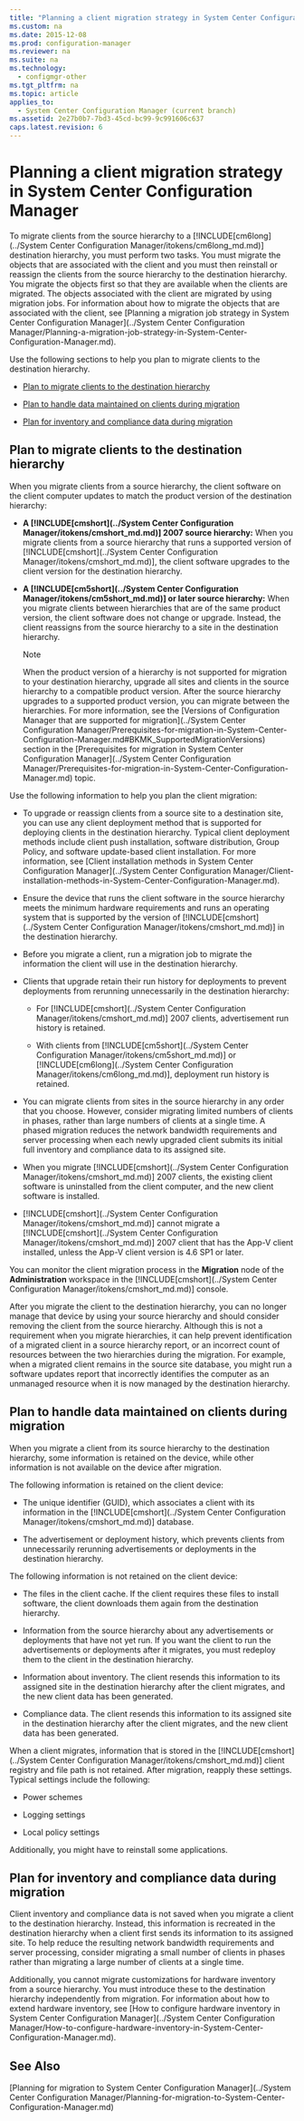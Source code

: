 ```yaml
---
title: "Planning a client migration strategy in System Center Configuration Manager"
ms.custom: na
ms.date: 2015-12-08
ms.prod: configuration-manager
ms.reviewer: na
ms.suite: na
ms.technology: 
  - configmgr-other
ms.tgt_pltfrm: na
ms.topic: article
applies_to: 
  - System Center Configuration Manager (current branch)
ms.assetid: 2e27b0b7-7bd3-45cd-bc99-9c991606c637
caps.latest.revision: 6
---
```

# Planning a client migration strategy in System Center Configuration Manager
To migrate clients from the source hierarchy to a [!INCLUDE[cm6long](../System Center Configuration Manager/itokens/cm6long_md.md)] destination hierarchy, you must perform two tasks. You must migrate the objects that are associated with the client and you must then reinstall or reassign the clients from the source hierarchy to the destination hierarchy. You migrate the objects first so that they are available when the clients are migrated. The objects associated with the client are migrated by using migration jobs. For information about how to migrate the objects that are associated with the client, see [Planning a migration job strategy in System Center Configuration Manager](../System Center Configuration Manager/Planning-a-migration-job-strategy-in-System-Center-Configuration-Manager.md).  
  
 Use the following sections to help you plan to migrate clients to the destination hierarchy.  
  
-   [Plan to migrate clients to the destination hierarchy](#Planning_for_Client_Agent_Migration)  
  
-   [Plan to handle data maintained on clients during migration](#Planning_for_Client_Data_Migration)  
  
-   [Plan for inventory and compliance data during migration](#Planning_for_Inventory_data_migration)  
  
##  <a name="Planning_for_Client_Agent_Migration"></a> Plan to migrate clients to the destination hierarchy  
 When you migrate clients from a source hierarchy, the client software on the client computer updates to match the product version of the destination hierarchy:  
  
-   **A [!INCLUDE[cmshort](../System Center Configuration Manager/itokens/cmshort_md.md)] 2007 source hierarchy:** When you migrate clients from a source hierarchy that runs a supported version of [!INCLUDE[cmshort](../System Center Configuration Manager/itokens/cmshort_md.md)], the client software upgrades to the client version for the destination hierarchy.  
  
-   **A [!INCLUDE[cm5short](../System Center Configuration Manager/itokens/cm5short_md.md)] or later source hierarchy:** When you migrate clients between hierarchies that are of the same product version, the client software does not change or upgrade. Instead, the client reassigns from the source hierarchy to a site in the destination hierarchy.  
  
    > [!NOTE]  
    >  When the product version of a hierarchy is not supported for migration to your destination hierarchy, upgrade all sites and clients in the source hierarchy to a compatible product version. After the source hierarchy upgrades to a supported product version, you can migrate between the hierarchies. For more information, see the [Versions of Configuration Manager that are supported for migration](../System Center Configuration Manager/Prerequisites-for-migration-in-System-Center-Configuration-Manager.md#BKMK_SupportedMigrationVersions) section in the [Prerequisites for migration in System Center Configuration Manager](../System Center Configuration Manager/Prerequisites-for-migration-in-System-Center-Configuration-Manager.md) topic.  
  
 Use the following information to help you plan the client migration:  
  
-   To upgrade or reassign clients from a source site to a destination site, you can use any client deployment method that is supported for deploying clients in the destination hierarchy. Typical client deployment methods include client push installation, software distribution, Group Policy, and software update-based client installation. For more information, see [Client installation methods in System Center Configuration Manager](../System Center Configuration Manager/Client-installation-methods-in-System-Center-Configuration-Manager.md).  
  
-   Ensure the device that runs the client software in the source hierarchy meets the minimum hardware requirements and runs an operating system that is supported by the version of [!INCLUDE[cmshort](../System Center Configuration Manager/itokens/cmshort_md.md)] in the destination hierarchy.  
  
-   Before you migrate a client, run a migration job to migrate the information the client will use in the destination hierarchy.  
  
-   Clients that upgrade retain their run history for deployments to prevent deployments from rerunning unnecessarily in the destination hierarchy:  
  
    -   For [!INCLUDE[cmshort](../System Center Configuration Manager/itokens/cmshort_md.md)] 2007 clients, advertisement run history is retained.  
  
    -   With clients from [!INCLUDE[cm5short](../System Center Configuration Manager/itokens/cm5short_md.md)] or [!INCLUDE[cm6long](../System Center Configuration Manager/itokens/cm6long_md.md)], deployment run history is retained.  
  
-   You can migrate clients from sites in the source hierarchy in any order that you choose. However, consider migrating limited numbers of clients in phases, rather than large numbers of clients at a single time. A phased migration reduces the network bandwidth requirements and server processing when each newly upgraded client submits its initial full inventory and compliance data to its assigned site.  
  
-   When you migrate [!INCLUDE[cmshort](../System Center Configuration Manager/itokens/cmshort_md.md)] 2007 clients, the existing client software is uninstalled from the client computer, and the new client software is installed.  
  
-   [!INCLUDE[cmshort](../System Center Configuration Manager/itokens/cmshort_md.md)] cannot migrate a [!INCLUDE[cmshort](../System Center Configuration Manager/itokens/cmshort_md.md)] 2007 client that has the App-V client installed, unless the App-V client version is 4.6 SP1 or later.  
  
 You can monitor the client migration process in the **Migration** node of the **Administration** workspace in the [!INCLUDE[cmshort](../System Center Configuration Manager/itokens/cmshort_md.md)] console.  
  
 After you migrate the client to the destination hierarchy, you can no longer manage that device by using your source hierarchy and should consider removing the client from the source hierarchy. Although this is not a requirement when you migrate hierarchies, it can help prevent identification of a migrated client in a source hierarchy report, or an incorrect count of resources between the two hierarchies during the migration. For example, when a migrated client remains in the source site database, you might run a software updates report that incorrectly identifies the computer as an unmanaged resource when it is now managed by the destination hierarchy.  
  
##  <a name="Planning_for_Client_Data_Migration"></a> Plan to handle data maintained on clients during migration  
 When you migrate a client from its source hierarchy to the destination hierarchy, some information is retained on the device, while other information is not available on the device after migration.  
  
 The following information is retained on the client device:  
  
-   The unique identifier (GUID), which associates a client with its information in the [!INCLUDE[cmshort](../System Center Configuration Manager/itokens/cmshort_md.md)] database.  
  
-   The advertisement or deployment history, which prevents clients from unnecessarily rerunning advertisements or deployments in the destination hierarchy.  
  
 The following information is not retained on the client device:  
  
-   The files in the client cache. If the client requires these files to install software, the client downloads them again from the destination hierarchy.  
  
-   Information from the source hierarchy about any advertisements or deployments that have not yet run. If you want the client to run the advertisements or deployments after it migrates, you must redeploy them to the client in the destination hierarchy.  
  
-   Information about inventory. The client resends this information to its assigned site in the destination hierarchy after the client migrates, and the new client data has been generated.  
  
-   Compliance data. The client resends this information to its assigned site in the destination hierarchy after the client migrates, and the new client data has been generated.  
  
 When a client migrates, information that is stored in the [!INCLUDE[cmshort](../System Center Configuration Manager/itokens/cmshort_md.md)] client registry and file path is not retained. After migration, reapply these settings. Typical settings include the following:  
  
-   Power schemes  
  
-   Logging settings  
  
-   Local policy settings  
  
 Additionally, you might have to reinstall some applications.  
  
##  <a name="Planning_for_Inventory_data_migration"></a> Plan for  inventory and compliance data during migration  
 Client inventory and compliance data is not saved when you migrate a client to the destination hierarchy. Instead, this information is recreated in the destination hierarchy when a client first sends its information to its assigned site. To help reduce the resulting network bandwidth requirements and server processing, consider migrating a small number of clients in phases rather than migrating a large number of clients at a single time.  
  
 Additionally, you cannot migrate customizations for hardware inventory from a source hierarchy. You must introduce these to the destination hierarchy independently from migration. For information about how to extend hardware inventory, see [How to configure hardware inventory in System Center Configuration Manager](../System Center Configuration Manager/How-to-configure-hardware-inventory-in-System-Center-Configuration-Manager.md).  
  
## See Also  
 [Planning for migration to System Center Configuration Manager](../System Center Configuration Manager/Planning-for-migration-to-System-Center-Configuration-Manager.md)